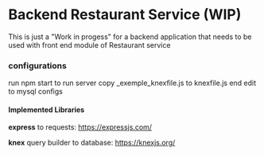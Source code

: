 # Backend Restaurant Service (WIP)

This is just a "Work in progess" for a backend application that needs to be used with front end module of Restaurant service

### configurations
run npm start to run server
copy _exemple_knexfile.js to knexfile.js end edit to mysql configs


#### Implemented Libraries
**express** to requests:
https://expressjs.com/

**knex** query builder to database:
https://knexjs.org/





